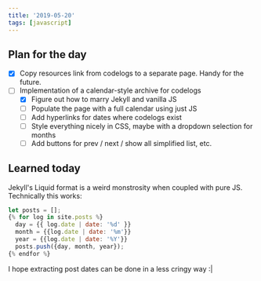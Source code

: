 ```yaml
---
title: '2019-05-20'
tags: [javascript]
---
```


## Plan for the day

- [x] Copy resources link from codelogs to a separate page. Handy for the future.
- [ ] Implementation of a calendar-style archive for codelogs
  - [x] Figure out how to marry Jekyll and vanilla JS
  - [ ] Populate the page with a full calendar using just JS
  - [ ] Add hyperlinks for dates where codelogs exist
  - [ ] Style everything nicely in CSS, maybe with a dropdown selection for months
  - [ ] Add buttons for prev / next / show all simplified list, etc.

## Learned today

Jekyll's Liquid format is a weird monstrosity when coupled with pure JS. Technically this works:

```javascript
let posts = [];
{% for log in site.posts %}
  day = {{ log.date | date: '%d' }}
  month = {{log.date | date: '%m'}}
  year = {{log.date | date: '%Y'}}
  posts.push({day, month, year});
{% endfor %}
```

I hope extracting post dates can be done in a less cringy way :|
